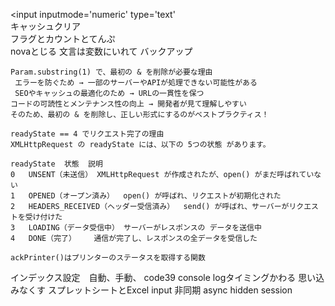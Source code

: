 <input inputmode='numeric'  type='text'  
キャッシュクリア  
フラグとカウントとてんぷ  
novaとじる
文言は変数にいれて
バックアップ
```
Param.substring(1) で、最初の & を削除が必要な理由  
 エラーを防ぐため → 一部のサーバーやAPIが処理できない可能性がある  
 SEOやキャッシュの最適化のため → URLの一貫性を保つ  
コードの可読性とメンテナンス性の向上 → 開発者が見て理解しやすい  
そのため、最初の & を削除し、正しい形式にするのがベストプラクティス！   
```
```
readyState == 4 でリクエスト完了の理由
XMLHttpRequest の readyState には、以下の 5つの状態 があります。

readyState	状態	説明
0	UNSENT（未送信）	XMLHttpRequest が作成されたが、open() がまだ呼ばれていない
1	OPENED（オープン済み）	open() が呼ばれ、リクエストが初期化された
2	HEADERS_RECEIVED（ヘッダー受信済み）	send() が呼ばれ、サーバーがリクエストを受け付けた
3	LOADING（データ受信中）	サーバーがレスポンスの データを送信中
4	DONE（完了）	通信が完了し、レスポンスの全データを受信した
```
```
ackPrinter()はプリンターのステータスを取得する関数
```
インデックス設定　自動、手動、
code39
console logタイミングかわる
思い込みなくす
スプレットシートとExcel
input
非同期
async
hidden
session  
